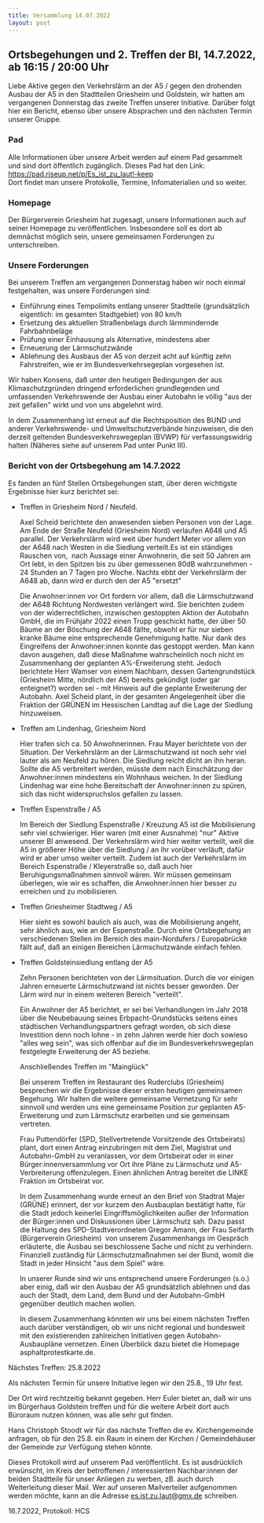 ```yaml
---
title: Versammlung 14.07.2022
layout: post
---
```

## Ortsbegehungen und 2. Treffen der BI, 14.7.2022, ab 16:15 / 20:00 Uhr

Liebe Aktive gegen den Verkehrslärm an der A5 / gegen den drohenden Ausbau der A5 in den Stadtteilen Griesheim und Goldstein, wir hatten am vergangenen Donnerstag das zweite Treffen unserer Initiative. Darüber folgt hier ein Bericht, ebenso über unsere Absprachen und den nächsten Termin unserer Gruppe.

### Pad

Alle Informationen über unsere Arbeit werden auf einem Pad gesammelt und sind dort öffentlich zugänglich. Dieses Pad hat den Link: <https://pad.riseup.net/p/Es_ist_zu_laut!-keep> <br>
Dort findet man unsere Protokolle, Termine, Infomaterialien und so weiter.

### Homepage

Der Bürgerverein Griesheim hat zugesagt, unsere Informationen auch auf seiner Homepage zu veröffentlichen. Insbesondere soll es dort ab demnächst möglich sein, unsere gemeinsamen Forderungen zu unterschreiben.

### Unsere Forderungen

Bei unserem Treffen am vergangenen Donnerstag haben wir noch einmal festgehalten, was unsere Forderungen sind:

- Einführung eines Tempolimits entlang unserer Stadtteile (grundsätzlich eigentlich: im gesamten Stadtgebiet) von 80 km/h
- Ersetzung des aktuellen Straßenbelags durch lärmmindernde Fahrbahnbeläge
- Prüfung einer Einhausung als Alternative, mindestens aber
- Erneuerung der Lärmschutzwände
- Ablehnung des Ausbaus der A5 von derzeit acht auf künftig zehn Fahrstreifen, wie er im Bundesverkehrsegeplan vorgesehen ist.

Wir haben Konsens, daß unter den heutigen Bedingungen der aus Klimaschutzgründen dringend erforderlichen grundlegenden und umfassenden Verkehrswende der Ausbau einer Autobahn ie völlig &quot;aus der zeit gefallen&quot; wirkt und von uns abgelehnt wird.

In dem Zusammenhang ist erneut auf die Rechtsposition des BUND und anderer Verkehrswende- und Umweltschutzverbände hinzuweisen, die den derzeit geltenden Bundesverkehrswegeplan (BVWP) für verfassungswidrig halten (Näheres siehe auf unserem Pad unter Punkt III).

### Bericht von der Ortsbegehung am 14.7.2022

Es fanden an fünf Stellen Ortsbegehungen statt, über deren wichtigste Ergebnisse hier kurz berichtet sei:</p>

- Treffen in Griesheim Nord / Neufeld.

  Axel Scheid berichtete den anwesenden sieben Personen von der Lage. Am Ende der Straße Neufeld (Griesheim Nord) verlaufen A648 und A5 parallel. Der Verkehrslärm wird weit über hundert Meter vor allem von der A648 nach Westen in die Siedlung verteilt.Es ist ein ständiges Rauschen von,  nach Aussage einer Anwohnerin, die seit 50 Jahren am Ort lebt, in den Spitzen bis zu über gemessenen 80dB wahrzunehmen - 24 Stunden an 7 Tagen pro Woche. Nachts ebbt der Verkehrslärm der A648 ab, dann wird er durch den der A5 &quot;ersetzt&quot;

  Die Anwohner:innen vor Ort fordern vor allem, daß die Lärmschutzwand der A648 Richtung Nordwesten verlängert wird. Sie berichten zudem von der widerrechtlichen, inzwischen gestoppten Aktion der Autobahn GmbH, die im Frühjahr 2022 einen Trupp geschickt hatte, der über 50 Bäume an der Böschung der A648 fällte, obwohl er für nur sieben kranke Bäume eine entsprechende Genehmigung hatte. Nur dank des Eingreifens der Anwohner:innen konnte das gestoppt werden. Man kann davon ausgehen, daß diese Maßnahme wahrscheinlich noch nicht im Zusammenhang der geplanten A%-Erweiterung steht. Jedoch berichtete Herr Wamser von einem Nachbarn, dessen Gartengrundstück (Griesheim Mitte, nördlich der A5) bereits gekündigt (oder gar enteignet?) worden sei - mit Hinweis auf die geplante Erweiterung der Autobahn. Axel Scheid plant, in der gesamten Angelegenheit über die Fraktion der GRÜNEN im Hessischen Landtag auf die Lage der Siedlung hinzuweisen.

- Treffen am Lindenhag, Griesheim Nord

  Hier trafen sich ca. 50 Anwohnerinnen. Frau Mayer berichtete von der Situation. Der Verkehrslärm an der Lärmschutzwand ist noch sehr viel lauter als am Neufeld zu hören. Die Siedlung reicht dicht an ihn heran. Sollte die A5 verbreitert werden, müsste dem nach Einschätzung der Anwohner:innen mindestens ein Wohnhaus weichen. In der Siedlung Lindenhag war eine hohe Bereitschaft der Anwohner:innen zu spüren, sich das nicht widerspruchslos gefallen zu lassen.

- Treffen Espenstraße / A5

  Im Bereich der Siedlung Espenstraße / Kreuzung A5 ist die Mobilisierung sehr viel schwieriger. Hier waren (mit einer Ausnahme) &quot;nur&quot; Aktive unserer BI anwesend. Der Verkehrslärm wird hier weiter verteilt, weil die A5 in größerer Höhe über die Siedlung / an ihr vorüber verläuft, dafür wird er aber umso weiter verteilt. Zudem ist auch der Verkehrslärm im Bereich Espenstraße / Kleyerstraße so, daß auch hier Beruhigungsmaßnahmen sinnvoll wären. Wir müssen gemeinsam überlegen, wie wir es schaffen, die Anwohner:innen hier besser zu erreichen und zu mobilisieren.

- Treffen Griesheimer Stadtweg / A5

  Hier sieht es sowohl baulich als auch, was die Mobilisierung angeht, sehr ähnlich aus, wie an der Espenstraße. Durch eine Ortsbegehung an verschiedenen Stellen im Bereich des main-Nordufers / Europabrücke fällt auf, daß an einigen Bereichen Lärmschutzwände einfach fehlen.

- Treffen Goldsteinsiedlung entlang der A5

  Zehn Personen berichteten von der Lärmsituation. Durch die vor einigen Jahren erneuerte Lärmschutzwand ist nichts besser geworden. Der Lärm wird nur in einem weiteren Bereich &quot;verteilt&quot;.

  Ein Anwohner der A5 berichtet, er sei bei Verhandlungen im Jahr 2018 über die Neubebauung seines Erbpacht-Grundstücks seitens eines städtischen Verhandlungspartners gefragt worden, ob sich diese Investition denn noch lohne - in zehn Jahren werde hier doch sowieso &quot;alles weg sein&quot;, was sich offenbar auf die im Bundesverkehrswegeplan festgelegte Erweiterung der A5 beziehe.
  
  Anschließendes Treffen im &quot;Mainglück&quot;

  Bei unserem Treffen im Restaurant des Ruderclubs (Griesheim) besprechen wir die Ergebnisse dieser ersten heutigen gemeinsamen Begehung.
  Wir halten die weitere gemeinsame Vernetzung für sehr sinnvoll und werden uns eine gemeinsame Position zur geplanten A5-Erweiterung und zum Lärmschutz erarbeiten und sie gemeinsam vertreten.

  Frau Puttendörfer (SPD, Stellvertretende Vorsitzende des Ortsbeirats) plant, dort einen Antrag einzubringen mit dem Ziel, Magistrat und Autobahn-GmbH zu veranlassen, vor dem Ortsbeirat oder in einer Bürger:innenversammlung vor Ort ihre Pläne zu Lärmschutz und A5-Verbreiterung offenzulegen. Einen ähnlichen Antrag bereitet die LINKE Fraktion im Ortsbeirat vor.

  In dem Zusammenhang wurde erneut an den Brief von Stadtrat Majer (GRÜNE) erinnert, der vor kurzem den Ausbauplan bestätigt hatte, für die Stadt jedoch keinerlei Eingriffsmöglichkeiten außer der Information der Bürger:innen und Diskussionen über Lärmschutz sah. Dazu passt die Haltung des SPD-Stadtverordneten Gregor Amann, der Frau Seifarth (Bürgerverein Griesheim)  von unserem Zusammenhangs im Gespräch erläuterte, die Ausbau sei beschlossene Sache und nicht zu verhindern. Finanziell zuständig für Lärmschutzmaßnahmen sei der Bund, womit die Stadt in jeder Hinsicht &quot;aus dem Spiel&quot; wäre.

  In unserer Runde sind wir uns entsprechend unsere Forderungen (s.o.) aber einig, daß wir den Ausbau der A5 grundsätzlich ablehnen und das auch der Stadt, dem Land, dem Bund und der Autobahn-GmbH gegenüber deutlich machen wollen.

  In diesem Zusammenhang könnten wir uns bei einem nächsten Treffen auch darüber verständigen, ob wir uns nicht regional und bundesweit mit den existierenden zahlreichen Initiativen gegen Autobahn-Ausbaupläne vernetzen. Einen Überblick dazu bietet die Homepage asphaltprotestkarte.de.
  
Nächstes Treffen: 25.8.2022

Als nächsten Termin für unsere Initiative legen wir den 25.8., 19 Uhr fest.

Der Ort wird rechtzeitig bekannt gegeben. Herr Euler bietet an, daß wir uns im Bürgerhaus Goldstein treffen und für die weitere Arbeit dort auch Büroraum nutzen können, was alle sehr gut finden.

Hans Christoph Stoodt wir für das nächste Treffen die ev. Kirchengemeinde anfragen, ob für den 25.8. ein Raum in einem der Kirchen / Gemeindehäuser der Gemeinde zur Verfügung stehen könnte.

Dieses Protokoll wird auf unserem Pad veröffentlicht. Es ist ausdrücklich erwünscht, im Kreis der betroffenen / interessierten Nachbar:innen der beiden Stadtteile für unser Anliegen zu werben, zB. auch durch Weiterleitung dieser Mail. Wer auf unseren Mailverteiler aufgenommen werden möchte, kann an die Adresse <es.ist.zu.laut@gmx.de> schreiben.

16.7.2022,
Protokoll: HCS
